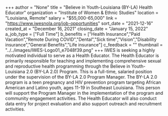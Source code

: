 +++
author = "None"
title = "Believe in Youth-Louisiana (BY-LA) Health Educator"
organization = "Institute of Women & Ethnic Studies"
location = "Louisiana, Remote"
salary = "$55,000-65,000"
link = "https://www.iwesnola.org/job-opportunities"
sort_date = "2021-12-16"
created_at = "December 16, 2021"
closing_date = "January 15, 2022"
a_job_type = ["Full Time"]
b_benefits = ["Health Insurance","Paid Vacation","Remote During COVID","Dental","Sick time","Vision","Disability insurance","General Benefits","Life insurance"]
c_feedback = ""
thumbnail = "../../images/IWES-Logo01_e7048f39.png"
+++
IWES is seeking a highly motivated individual to serve as a Health Educator. The Health Educator is primarily responsible for teaching and implementing comprehensive sexual and reproductive health programming through the Believe in Youth-Louisiana 2.0 (BY-LA 2.0) Program. This is a full-time, salaried position under the supervision of the BY-LA 2.0 Program Manager. The BY-LA 2.0 program is a teen pregnancy and HIV prevention program targeting African American and Latino youth, ages 11-19 in Southeast Louisiana. This person will support the Program Manager in the implementation of the program and community engagement activities. The Health Educator will also conduct data entry for project evaluation and also support outreach and recruitment activities.
